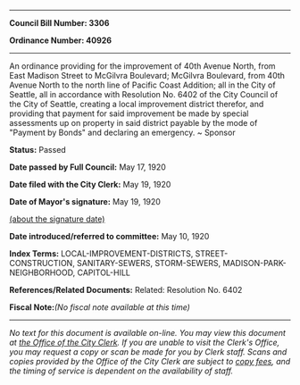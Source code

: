 

********

**Council Bill Number: 3306**
   
**Ordinance Number: 40926**
********

 An ordinance providing for the improvement of 40th Avenue North, from East Madison Street to McGilvra Boulevard; McGilvra Boulevard, from 40th Avenue North to the north line of Pacific Coast Addition; all in the City of Seattle, all in accordance with Resolution No. 6402 of the City Council of the City of Seattle, creating a local improvement district therefor, and providing that payment for said improvement be made by special assessments up on property in said district payable by the mode of "Payment by Bonds" and declaring an emergency. ~ Sponsor

**Status:** Passed
   
**Date passed by Full Council:** May 17, 1920
   
**Date filed with the City Clerk:** May 19, 1920
   
**Date of Mayor's signature:** May 19, 1920
   
[(about the signature date)](/~public/approvaldate.htm)
   
   
   
**Date introduced/referred to committee:** May 10, 1920
   
   
**Index Terms:** LOCAL-IMPROVEMENT-DISTRICTS, STREET-CONSTRUCTION, SANITARY-SEWERS, STORM-SEWERS, MADISON-PARK-NEIGHBORHOOD, CAPITOL-HILL

**References/Related Documents:** Related: Resolution No. 6402

**Fiscal Note:**_(No fiscal note available at this time)_
********

_No text for this document is available on-line. You may view this document at [the Office of the City Clerk](http://www.seattle.gov/leg/clerk/contactUs.htm). If you are unable to visit the Clerk's Office, you may request a copy or scan be made for you by Clerk staff. Scans and copies provided by the Office of the City Clerk are subject to [copy fees](http://clerk.seattle.gov/~public/clerkfees.htm), and the timing of service is dependent on the availability of staff._

